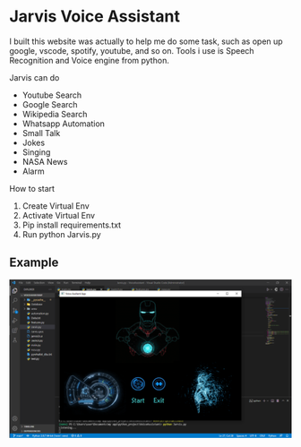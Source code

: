 # Jarvis Voice Assistant

I built this website was actually to help me do some task, such as open up google, vscode, spotify, youtube, and so on. Tools i use is Speech Recognition and Voice engine from python.

Jarvis can do
- Youtube Search
- Google Search
- Wikipedia Search
- Whatsapp Automation
- Small Talk
- Jokes
- Singing
- NASA News
- Alarm


How to start 
1. Create Virtual Env
2. Activate Virtual Env
3. Pip install requirements.txt
4. Run python Jarvis.py

## Example

<img src="asset/jarvis.png">
